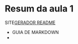 # Resum da aula 1 
SITE[GERADOR README](https://rahuldkjain.github.io/gh-profile-readme-generator/)
- GUIA DE MARKDOWN
- 
